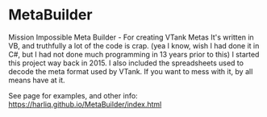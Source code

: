 # MetaBuilder
Mission Impossible Meta Builder - For creating VTank Metas
It's written in VB, and truthfully a lot of the code is crap. (yea I know, wish I had done it in C#, but I had not done much programming in 13 years prior to this)
I started this project way back in 2015. I also included the spreadsheets used to decode the meta format used by VTank.  If you want to mess with it, by all means have at it.

See page for examples, and other info:  https://harliq.github.io/MetaBuilder/index.html
